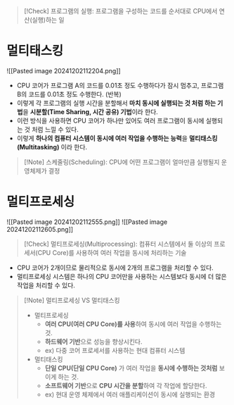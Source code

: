 >[!Check] 프로그램의 실행: 프로그램을 구성하는 코드를 순서대로 CPU에서 연산(실행)하는 일

# 멀티태스킹
![[Pasted image 20241202112204.png]]
- CPU 코어가 프로그램 A의 코드를 0.01초 정도 수행하다가 잠시 멈추고,
  프로그램 B의 코드를 0.01초 정도 수행한다. (반복)
- 이렇게 각 프로그램의 실행 시간을 분할해서 **마치 동시에 실행되는 것 처럼 하는 기법**을 **시분할(Time Sharing, 시간 공유) 기법**이라 한다.
- 이런 방식을 사용하면 CPU 코어가 하나만 있어도 여러 프로그램이 동시에 실행되는 것 처럼 느낄 수 있다.
- 이렇게 **하나의 컴퓨터 시스템이 동시에 여러 작업을 수행하는 능력**을 **멀티태스킹(Multitasking)** 이라 한다.

>[!Note] 스케줄링(Scheduling): CPU에 어떤 프로그램이 얼마만큼 실행될지 운영체제가 결정

# 멀티프로세싱
![[Pasted image 20241202112555.png]]
![[Pasted image 20241202112605.png]]

>[!Check] 멀티프로세싱(Multiprocessing): 컴퓨터 시스템에서 둘 이상의 프로세서(CPU Core)를 사용하여 여러 작업을 동시에 처리하는 기술
- CPU 코어가 2개이므로 물리적으로 동시에 2개의 프로그램을 처리할 수 있다.
- 멀티프로세싱 시스템은 하나의 CPU 코어만을 사용하는 시스템보다 동시에 더 많은 작업을 처리할 수 있다.

>[!Note] 멀티프로세싱 VS 멀티태스킹
>- 멀티프로세싱
>	- **여러 CPU(여러 CPU Core)를 사용**하여 동시에 여러 작업을 수행하는 것.
>	- **하드웨어 기반**으로 성능을 향상시킨다.
>	- ex) 다중 코어 프로세서를 사용하는 현대 컴퓨터 시스템
>- 멀티태스킹
>	- **단일 CPU(단일 CPU Core)** 가 여러 작업을 **동시에 수행하는 것처럼** 보이게 하는 것.
>	- **소프트웨어 기반**으로 **CPU 시간을 분할**하여 각 작업에 할당한다.
>	- ex) 현대 운영 체제에서 여러 애플리케이션이 동시에 실행되는 환경

